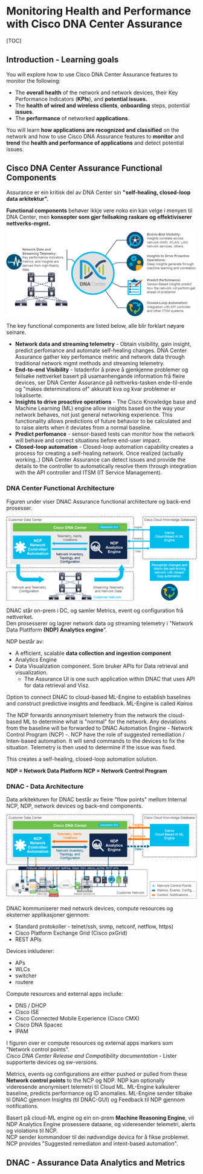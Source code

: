 # Monitoring Health and Performance with Cisco DNA Center Assurance


[TOC]

## Introduction - Learning goals

You will explore how to use Cisco DNA Center Assurance features to monitor the following:

- The **overall health** of the network and network devices, their Key Performance Indicators (**KPIs**), and **potential issues.**
- The **health of wired and wireless clients**, **onboarding** steps, potential **issues**.
- The **performance** of networked **applications**.

You will learn **how applications are recognized and classified** on the network and how to use Cisco DNA Assurance features to **monitor** and **trend** the **health and performance of applications** and detect potential issues.

## Cisco DNA Center Assurance Functional Components

Assurance er ein kritisk del av DNA Center sin **"self-healing, closed-loop data arkitektur".** 

**Functional components** behøver ikkje vere noko ein kan velge i menyen til DNA Center, men **konsepter som gjer feilsøking raskare og effektiviserer nettverks-mgmt.** 

![img](assets/9a49eee41ae7ba224b4b799a929b996c.png)

The key functional components are listed below, alle blir forklart nøyare seinare. 

* **Network data and streaming telemetry** - Obtain visibility, gain insight, predict perfomance and automate self-healing changes. DNA Center Assurance gather key perfomance metric and network data through traditional network mgmt methods and streaming telemetry. 
* **End-to-end Visibility** - Istadenfor å prøve å gjenkjenne problemer og feilsøke nettverket basert på usamanhengande information frå fleire devices,  ser DNA Center Assurance på nettverks-tasken ende-til-ende og "makes determinations of" akkuratt kva og kvar problemer er lokaliserte. 
* **Insights to drive proactive operations** - The Cisco Knowledge base and Machine Learning (ML) engine allow insights based on the way your network behaves, not just general networking experience. 
  This functionality allows predictions of future behavior to be calculated and to raise alerts when it deviates from a normal baseline. 
* **Predict perfomance** - sensor-based tests can monitor how the network will behave and correct situations before end-user impact. 
* **Closed-loop automation** - Closed-loop automation capability creates a process for creating a self-healing network.  Once realized (actually working..) DNA Center Assurance can detect issues and provide the details to the controller to automatically resolve them through integration with the API controller and ITSM (IT Service Management). 

### DNA Center Functional Architecture 

Figuren under viser DNAC Assurance functional architecture og back-end prosesser. 

![img](assets/6e9ffa5b4384cb475c43170e123ae3c4.png)

DNAC står on-prem i DC, og samler Metrics, event og configuration frå nettverket.  
Den prosesserer og lagrer network data og streaming telemetry i "Network Data Plattform **(NDP) Analytics engine**".  

NDP består av: 

- A efficient, scalable **data collection and ingestion component** 
- Analytics Engine 
- Data Visualization component.  Som bruker APIs for Data retrieval and visualization. 
  - The Assurance UI is one such application within DNAC that uses API for data retrieval and Visz. 

Option to connect DNAC to cloud-based ML-Engine to establish baselines and construct predictive insights and feedback.  ML-Engine is called *Kairos*

The NDP forwards annonymisert telemetry from the network the cloud-based ML to determine what is "normal" for the network. 
Any deviations from the baseline will be forwarded to DNAC Automation Engine - Network Control Program (NCP) -.  NCP have the role of suggested remediation / Inten-based automation.  It will send commands to the devices to fix the situation. 
Telemetry is then used to determine if the issue was fixed. 

This creates a self-healing, closed-loop automation solution. 

**NDP = Network Data Platform** 
**NCP = Network Control Program**



### DNAC - Data Architecture 

Data arkitekturen for DNAC består av fleire "flow points" mellom Internal NCP, NDP, network devices og back-end components. 

![img](assets/fd38f1709d3fd1414394c6d7e9e0cb51.png)

DNAC kommuniserer med network devices, compute resources og eksterner applikasjoner gjennom: 

* Standard protokoller - telnet/ssh, snmp, netconf, netflow, https)
* Cisco Platform Exchange Grid (Cisco pxGrid)
* REST APIs

Devices inkluderer: 

* APs
* WLCs
* switcher
* routere

Compute resources and external apps include: 

* DNS / DHCP 
* Cisco ISE
* Cisco Connected Mobile Experience (Cisco CMX)
* Cisco DNA Spacec
* IPAM

I figuren over er compute resources og external apps markers som "Network control points".  
*Cisco DNA Center Release and Compatibility documentation* - Lister supporterte devices og sw-versions. 

Metrics, events og configurations are either pushed or pulled from these **Network control points** to the NCP og NDP. 
NDP kan optionally videresende anonymisert telemetri til Cloud ML.  ML-Engine kalkulerer baseline, predicts performance og ID anomalies. 
ML-Engine sender tilbake til DNAC gjennom Insights (til DNAC-GUI) og Feedback til NDP gjennom notifications. 

Basert på cloud-ML engine og ein on-prem **Machine Reasoning Engine**, vil NDP Analytics Engine prosessere dataane, og videresender telemetri, alerts og violations til NCP.  
NCP sender kommandoer til dei nødvendige devica for å fikse problemet.  NCP provides "Suggested remediaton and intent-based automation". 



## DNAC - Assurance Data Analytics and Metrics